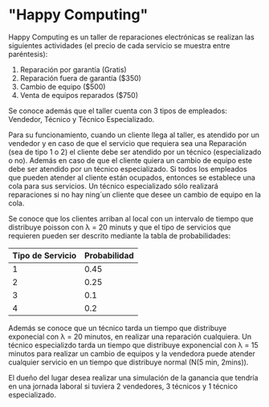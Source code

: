# "Happy Computing"

Happy Computing es un taller de reparaciones electrónicas se realizan las siguientes actividades (el precio de cada servicio se muestra entre paréntesis):
1. Reparación por garantía (Gratis)
2. Reparación fuera de garantía ($350)
3. Cambio de equipo ($500)
4. Venta de equipos reparados ($750)

Se conoce además que el taller cuenta con 3 tipos de empleados: Vendedor, Técnico y Técnico Especializado.

Para su funcionamiento, cuando un cliente llega al taller, es atendido por un vendedor y en caso de que el servicio que requiera sea una Reparación (sea de tipo 1 o 2) el cliente debe ser atendido por un técnico (especializado o no).
Además en caso de que el cliente quiera un cambio de equipo este debe ser atendido por un técnico especializado. Si todos los empleados que pueden atender al cliente están ocupados, entonces se establece una cola para sus servicios. Un técnico especializado sólo realizará reparaciones si no hay ning´un cliente que desee un cambio de equipo en la cola.

Se conoce que los clientes arriban al local con un intervalo de tiempo que distribuye poisson con λ = 20 minuts y que el tipo de servicios que requieren pueden ser descrito mediante la tabla de probabilidades:

Tipo de Servicio | Probabilidad
--- | ---
1   |   0.45
2   |   0.25
3   |   0.1
4   |   0.2

Además se conoce que un técnico tarda un tiempo que distribuye exponecial con λ = 20 minutos, en realizar una reparación cualquiera. Un técnico especializdo tarda un tiempo que distribuye exponencial con λ = 15 minutos para
realizar un cambio de equipos y la vendedora puede atender cualquier servicio en un tiempo que distribuye normal (N(5 min, 2mins)). 

El dueño del lugar desea realizar una simulación de la ganancia que tendría en una jornada laboral si tuviera 2 vendedores, 3 técnicos y 1 técnico especializado.